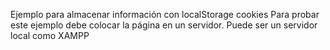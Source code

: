 Ejemplo para almacenar información con localStorage cookies
Para probar este ejemplo debe colocar la página en un servidor. Puede ser un servidor local como XAMPP
